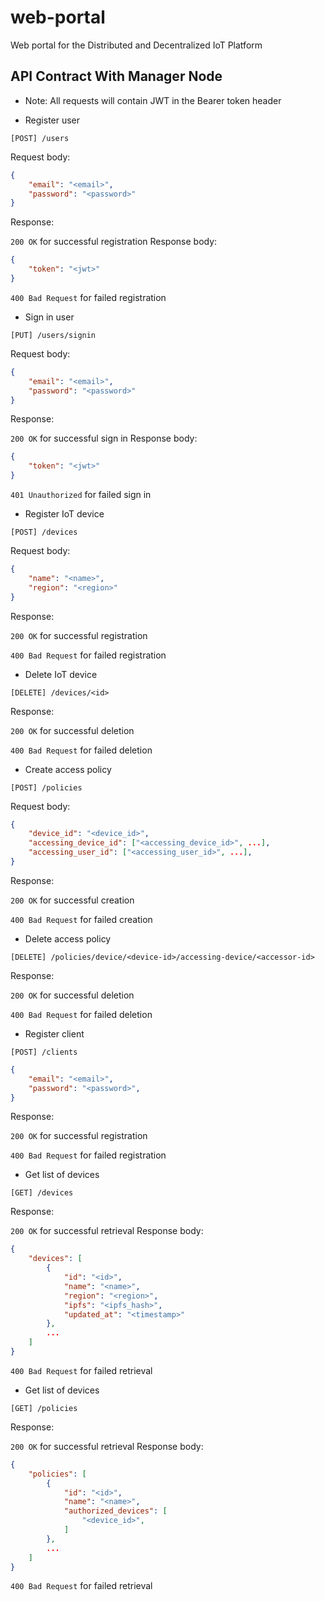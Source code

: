 # web-portal
Web portal for the Distributed and Decentralized IoT Platform

## API Contract With Manager Node

- Note: All requests will contain JWT in the Bearer token header

- Register user

`[POST] /users`

Request body:
```json
{
    "email": "<email>",
    "password": "<password>"
}
```

Response:

`200 OK` for successful registration
Response body:
```json
{
    "token": "<jwt>"
}
```

`400 Bad Request` for failed registration

- Sign in user

`[PUT] /users/signin`

Request body:
```json
{
    "email": "<email>",
    "password": "<password>"
}
```

Response:

`200 OK` for successful sign in
Response body:
```json
{
    "token": "<jwt>"
}
```

`401 Unauthorized` for failed sign in

- Register IoT device

`[POST] /devices`

Request body:
```json
{
    "name": "<name>",
    "region": "<region>"
}
```

Response:

`200 OK` for successful registration

`400 Bad Request` for failed registration

- Delete IoT device

`[DELETE] /devices/<id>`

Response:

`200 OK` for successful deletion

`400 Bad Request` for failed deletion

- Create access policy

`[POST] /policies`

Request body:
```json
{
    "device_id": "<device_id>",
    "accessing_device_id": ["<accessing_device_id>", ...],
    "accessing_user_id": ["<accessing_user_id>", ...],
}
```

Response:

`200 OK` for successful creation

`400 Bad Request` for failed creation

- Delete access policy

`[DELETE] /policies/device/<device-id>/accessing-device/<accessor-id>`

Response:

`200 OK` for successful deletion

`400 Bad Request` for failed deletion

- Register client

`[POST] /clients`
```json
{
    "email": "<email>",
    "password": "<password>",
}
```

Response:

`200 OK` for successful registration

`400 Bad Request` for failed registration

- Get list of devices

`[GET] /devices`

Response:
    
`200 OK` for successful retrieval
Response body:
```json
{
    "devices": [
        {
            "id": "<id>",
            "name": "<name>",
            "region": "<region>",
            "ipfs": "<ipfs_hash>",
            "updated_at": "<timestamp>"
        },
        ...
    ]
}
```

`400 Bad Request` for failed retrieval

- Get list of devices

`[GET] /policies`

Response:
    
`200 OK` for successful retrieval
Response body:
```json
{
    "policies": [
        {
            "id": "<id>",
            "name": "<name>",
            "authorized_devices": [
                "<device_id>",
            ]
        },
        ...
    ]
}
```

`400 Bad Request` for failed retrieval
